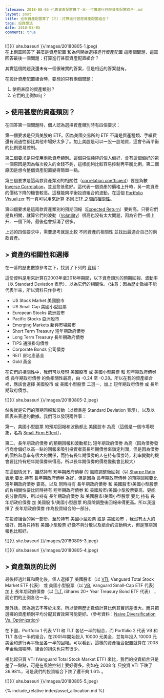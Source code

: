 ```yaml
---
filename: 2018-08-05-也來資產配置算了-三--打算進行甚麼資產配置組合-.md
layout: post
title: 也來資產配置算了（三）：打算進行甚麼資產配置組合？
tags: 投資想法
date: 2018-08-05
comments: true
---
```


![]({{ site.baseurl }}/images/20180805-1.jpeg)  
在上兩篇回答了 甚麼是資產配置 和為何開始選擇進行資產配置 這兩個問題，這篇回答最後一個問題：打算進行甚麼資產配置組合？

其實這個問題我還未有一個很確實的答案，但是相近的答案就有。

在設計資產配置組合時，要想的只有兩個問題：
1. 使用甚麼的資產類別？
2. 它們的比例如何？

## > 使用甚麼的資產類別？

在回答第一個問題時，個人認為選擇資產類別時有四個要求：

第一個要求是只買美股的 ETF。因為美國交易所的 ETF 不論是資產種類、手續費還有流通性都比其他市場好太多了。加上美股是可以一股一股地買，這會令再平衡的比例更易控制。

第二個要求是只使用兩款資產類別。這個只個純綷的個人偏好，會有這個偏好的第一個原因是因為每次投入的金錢不夠，這樣能夠比較容易控制再平衡比例，第二個原因是想令整個資產配置變得簡單一點。

第三個要求是這兩款資產類別的相關性（[correlation coefficient](https://www.investopedia.com/terms/c/correlationcoefficient.asp)）要是負數[Inverse Correlation](https://www.investopedia.com/terms/i/inverse-correlation.asp)，並且愈低愈好。這代表一個資產的價格上升時，另一款資產的價格下降的機會較高。這樣能夠平衡投資組合的波動。在這個 [Portfolio Visualizer](https://www.portfoliovisualizer.com) 有一頁可以用來計算 [不同 ETF 之間的相關性](https://www.portfoliovisualizer.com/asset-correlations?s=y&symbols=VTI+VNQ+GLD+BND&endDate=&numTradingDays=60)。

第四個要求是這兩款資產類別的預期回報（[Expected Return](https://www.investopedia.com/terms/e/expectedreturn.asp)）要夠高。只要它們是負相關，就算它們的波動（[Volatility](https://www.investopedia.com/terms/v/volatility.asp)）很高也沒有太大問題，因為它們一個上升、一個下降，最後也會抵消了很多。

上述的四個要求中，需要思考就是比較 不同資產的相關性 並找出最適合自己的兩款資產。

## > 資產的相關性和選擇

在一番的歷史數據參考之下，找到了下列的 [資料](https://www.portfoliovisualizer.com/efficient-frontier#analysisResults)：

這份資料是用來計算在2003年至2018年期間，以下資產類別的預期回報、波動率（以 Standard Deviation 表示）、以為它們的相關性。（注意：因為歷史數據不能代表半來，所以資料只作參考）

* US Stock Market 美國股市
* US Small Cap 美國小型股票
* European Stocks 歐洲股市
* Pacific Stocks 亞洲股市
* Emerging Markets 新興市場股市
* Short Term Treasury 短年期政府債劵
* Long Term Treasury 長年期政府債劵
* TIPS 通漲掛勾債劵
* Corporate Bonds 公司債劵
* REIT 房地產基金
* Gold 黃金

在它們的相關性中，我們可以發現 美國股市 或 美國小型股票 和 短年期政府債劵 或 長年期政府債劵 的負相關性最高，由 -0.24 至 -0.28。所以在我的資產組合裡，應該會選擇 美國股市 或  美國小型股票 二選一，加上 短年期政府債劵 或 長年期政府債劵。

![]({{ site.baseurl }}/images/20180805-2.jpeg)

然後就是它們的預期回報和波動（以標準差 Standard Deviation 表示），以及以圖表來表達的數據。我們可以發現兩件事：

第一，美國小型股票 的預期回報和波動都比 美國股市 為高（這個是一個市場現象，名為 [Small Firm Effect](https://www.investopedia.com/terms/s/smallfirmeffect.asp)），

第二，長年期政府債劵 的預期回報和波動都比 短年期政府債劵 為高（因為債劵發行商會偏好以高一點的回報來吸引投資者買長年期債劵來鎖定利潤，但是因為債劵的價格和息率有很大的關係，而持有長年期債劵的人在持有債劵時，利率變動的機會要比持有短年期債劵來得高，所以長年期債劵的價格變動會比較大）

在這個情況下，雖然持有 短年期政府債劵 的 風險調整後回報（以 [Sharpe Ratio 表示](https://www.investopedia.com/terms/s/sharperatio.asp) 要比 持有 長年期政府債劵 為好，但是因為 長年期政府債劵 的預期回報要比 短年期政府債劵 要高，以及 同時持有 長年期政府債劵 和 美國股市/美國小型股票 的負相關性要比同時持有 短年期政府債劵 和 美國股市/美國小型股票要高，更能夠分散風險，所以持有 長年期政府債劵 和 美國股市/美國小型股票 要比 持有 長年期政府債劵 加 美國股市/美國小型股票 的風險調整後回報來得更高。所以我選擇了 長年期政府債劵 作為投資組合的一部分。

在投資組合的另一部份，至於持有 美國小型股票 或是 美國股市 ，我沒有太大的偏好。因為只持有 美國小型股票 好像不夠分散以及組合的波動稍大，但是預期回報也比較好。

![]({{ site.baseurl }}/images/20180805-3.jpeg)

![]({{ site.baseurl }}/images/20180805-4.jpeg)

## > 資產類別的比例

最後經過計算和簡化後，個人選擇了 美國股市（以 [VTI](http://www.etf.com/VTI), Vanguard Total Stock Market ETF 代表） 或 美國小型股票（以 [VB](http://www.etf.com/VB), 
Vanguard Small-Cap ETF 代表）加上 長年期政府債劵（以 [TLT](http://www.etf.com/TLT),
 iShares 20+ Year Treasury Bond ETF 代表） ，而它們的比例各佔一半。

題外話，因為過去不等於未來，所以使用歷史數值計算比例其實誤差很大。而只把選擇的資產類別平均分配其實效果可能更好。（參考資料：[Naive Diversification Vs. Optimization](https://www.investopedia.com/articles/stocks/11/naive-diversification-vs-optimization.asp)）

在下圖，Portfolio 1 代表 VTI 和 TLT 各佔一半的組合，而 Portfolio 2 代表  VB 和 TLT 各佔一半的組合，在2005年開始投入 10000 元美金，並每年投入 10000 元美金和進行再平衡至各一半的回報。可以看到，這樣的資產組合配置就算在 2008 年金融海嘯時，組合的損失也只有很少。

相比起只買 VTI (Vanguard Total Stock Market ETF) 來比，我們的投資組合只是差了一點點，可是在風險控制上要好得多。例如在 2008 年 只投資 VTI 下跌了36.98%，可是我們的投資組合下跌了還不夠 1.6% 。

![]({{ site.baseurl }}/images/20180805-5.jpeg)

{% include_relative index/asset_allocation.md %}
